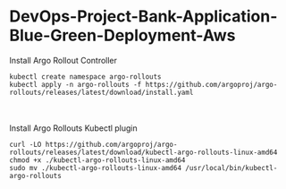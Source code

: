 # DevOps-Project-Bank-Application-Blue-Green-Deployment-Aws


Install Argo Rollout Controller
```
kubectl create namespace argo-rollouts
kubectl apply -n argo-rollouts -f https://github.com/argoproj/argo-rollouts/releases/latest/download/install.yaml
```
<br><br/>
Install Argo Rollouts Kubectl plugin
```
curl -LO https://github.com/argoproj/argo-rollouts/releases/latest/download/kubectl-argo-rollouts-linux-amd64
chmod +x ./kubectl-argo-rollouts-linux-amd64
sudo mv ./kubectl-argo-rollouts-linux-amd64 /usr/local/bin/kubectl-argo-rollouts
```
